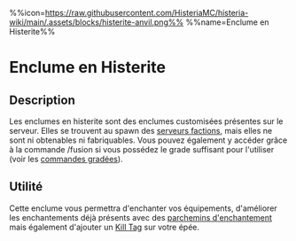 %%icon=https://raw.githubusercontent.com/HisteriaMC/histeria-wiki/main/.assets/blocks/histerite-anvil.png%%
%%name=Enclume en Histerite%%

# Enclume en Histerite

## Description
Les enclumes en histerite sont des enclumes customisées présentes sur le serveur. Elles se trouvent au spawn des [serveurs factions](https://histeria.fr/wiki/mondes/serveurs-faction), mais elles ne sont ni obtenables ni fabriquables. Vous pouvez également y accéder grâce à la commande /fusion si vous possédez le grade suffisant pour l'utiliser (voir les [commandes gradées](https://histeria.fr/wiki/commandes/commandes-des-gradés)).

## Utilité
Cette enclume vous permettra d'enchanter vos équipements, d'améliorer les enchantements déjà présents avec des [parchemins d'enchantement](https://histeria.fr/wiki/objets/parchemin) mais également d'ajouter un [Kill Tag](https://histeria.fr/wiki/objets/kill-tag) sur votre épée.
